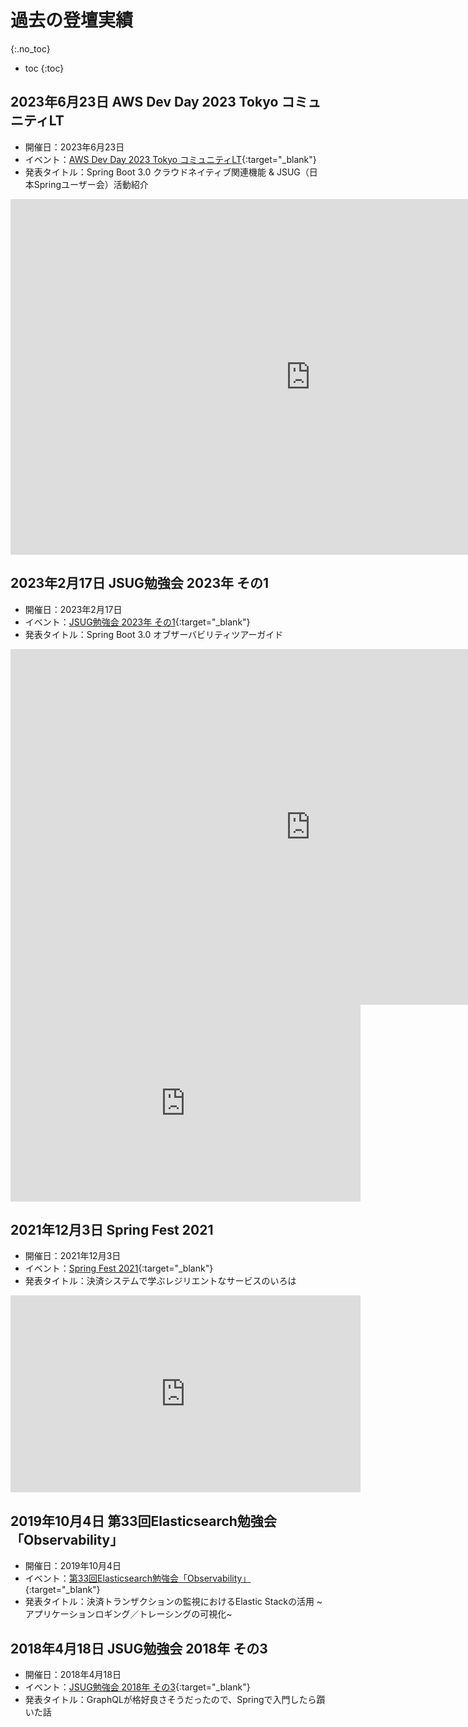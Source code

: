 # 過去の登壇実績
{:.no_toc}

* toc
{:toc}

## 2023年6月23日 AWS Dev Day 2023 Tokyo コミュニティLT
- 開催日：2023年6月23日
- イベント：[AWS Dev Day 2023 Tokyo コミュニティLT](https://aws.amazon.com/jp/events/devday/japan/){:target="_blank"}
- 発表タイトル：Spring Boot 3.0 クラウドネイティブ関連機能 & JSUG（日本Springユーザー会）活動紹介
<iframe src="https://docs.google.com/presentation/d/e/2PACX-1vQ2dlou7O-5A4-Lf9g-cYNX7y8r4y9eaWsxCBtHCNc-yoA2iPLNjrUDEmT2YK1wrN4AIHl4zR7N5hyl/embed?start=false&loop=false&delayms=3000" frameborder="0" width="960" height="569" allowfullscreen="true" mozallowfullscreen="true" webkitallowfullscreen="true"></iframe>

## 2023年2月17日 JSUG勉強会 2023年 その1
- 開催日：2023年2月17日
- イベント：[JSUG勉強会 2023年 その1](https://jsug.doorkeeper.jp/events/151317){:target="_blank"}
- 発表タイトル：Spring Boot 3.0 オブザーバビリティツアーガイド

<iframe src="https://docs.google.com/presentation/d/e/2PACX-1vRszzoaaCMuHJh7NsI2BzaLMyL3E6qYRKF2jy1gEC1tuPWS7mg_qRW7AVSEj8gG2cvmIG1Blz-N7g5D/embed?start=false&loop=false&delayms=3000" frameborder="0" width="960" height="569" allowfullscreen="true" mozallowfullscreen="true" webkitallowfullscreen="true"></iframe>
<iframe width="560" height="315" src="https://www.youtube.com/embed/yjJ1jyvEaOI" title="YouTube video player" frameborder="0" allow="accelerometer; autoplay; clipboard-write; encrypted-media; gyroscope; picture-in-picture; web-share" allowfullscreen></iframe>

## 2021年12月3日 Spring Fest 2021
- 開催日：2021年12月3日
- イベント：[Spring Fest 2021](https://springfest2021.springframework.jp){:target="_blank"}
- 発表タイトル：決済システムで学ぶレジリエントなサービスのいろは

<script defer class="speakerdeck-embed" data-id="8b1a37d4c29a4d4aaa9c828e624d9dd9" data-ratio="1.77777777777778" src="//speakerdeck.com/assets/embed.js"></script>
<iframe width="560" height="315" src="https://www.youtube.com/embed/9-yDaFlGTxE" title="YouTube video player" frameborder="0" allow="accelerometer; autoplay; clipboard-write; encrypted-media; gyroscope; picture-in-picture; web-share" allowfullscreen></iframe>

## 2019年10月4日 第33回Elasticsearch勉強会「Observability」
- 開催日：2019年10月4日
- イベント：[第33回Elasticsearch勉強会「Observability」](https://www.meetup.com/ja-JP/tokyo-elastic-fantastics/events/264954133/){:target="_blank"}
- 発表タイトル：決済トランザクションの監視におけるElastic Stackの活用 ~アプリケーションロギング／トレーシングの可視化~

<script defer class="speakerdeck-embed" data-id="a40ad7745a27411f80485b721f9c9361" data-ratio="1.77777777777778" src="//speakerdeck.com/assets/embed.js"></script>

## 2018年4月18日 JSUG勉強会 2018年 その3
- 開催日：2018年4月18日
- イベント：[JSUG勉強会 2018年 その3](https://jsug.doorkeeper.jp/events/73144){:target="_blank"}
- 発表タイトル：GraphQLが格好良さそうだったので、Springで入門したら躓いた話

<script defer class="speakerdeck-embed" data-id="188228614ba443b1af87e9cdd25c3755" data-ratio="1.33333333333333" src="//speakerdeck.com/assets/embed.js"></script>
